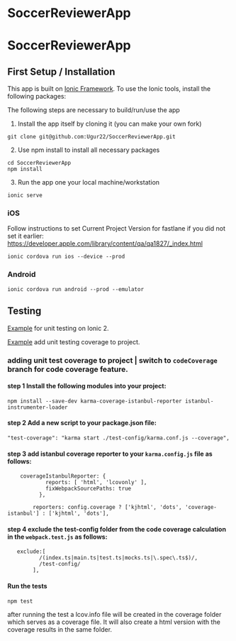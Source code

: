 # SoccerReviewerApp
# SoccerReviewerApp

## First Setup / Installation

This app is built on [Ionic Framework](http://ionicframework.com/). To use the Ionic tools, install the following packages:

The following steps are necessary to build/run/use the app

1. Install the app itself by cloning it (you can make your own fork)

```git clone git@github.com:Ugur22/SoccerReviewerApp.git```

2. Use npm install to install all necessary packages

```
cd SoccerReviewerApp
npm install
```

3. Run the app one your local machine/workstation

```ionic serve```

### iOS
Follow instructions to set Current Project Version for fastlane if you did not
set it earlier: https://developer.apple.com/library/content/qa/qa1827/_index.html

```ionic cordova run ios --device --prod```

### Android

```ionic cordova run android --prod --emulator```

## Testing

[Example](https://github.com/driftyco/ionic-unit-testing-example) for unit testing on Ionic 2.

[Example](https://leifwells.github.io/2017/09/05/testing-in-ionic-code-coverage/) add unit testing coverage to project.

### adding unit test coverage to project | switch to ```codeCoverage``` branch for code coverage feature. 

#### step 1 Install the following modules into your project:

```npm install --save-dev karma-coverage-istanbul-reporter istanbul-instrumenter-loader```

#### step 2 Add a new script to your package.json file:
```"test-coverage": "karma start ./test-config/karma.conf.js --coverage",```


#### step 3 add istanbul coverage reporter to your ```karma.config.js``` file as follows:
```
    coverageIstanbulReporter: {
            reports: [ 'html', 'lcovonly' ],
            fixWebpackSourcePaths: true
          },
      
        reporters: config.coverage ? ['kjhtml', 'dots', 'coverage-istanbul'] : ['kjhtml', 'dots'],
```

#### step 4 exclude the test-config folder from the code coverage calculation in the ```webpack.test.js``` as follows:
```
   exclude:[
          /(index.ts|main.ts|test.ts|mocks.ts|\.spec\.ts$)/,
          /test-config/
        ],
```
#### Run the tests

```npm test```

after running the test a lcov.info file will be created in the coverage folder which serves as a coverage file. It will also create a html version with the coverage results in the same folder.